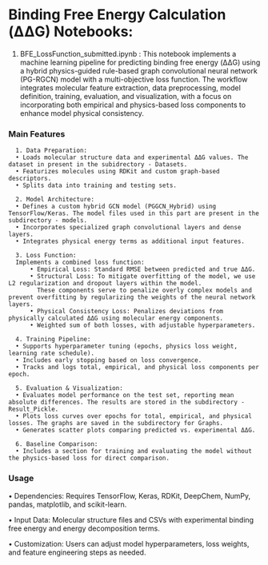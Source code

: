 # Binding Free Energy Calculation (ΔΔG) Notebooks:
1. BFE_LossFunction_submitted.ipynb : This notebook implements a machine learning pipeline for predicting binding free energy (ΔΔG) using a hybrid physics-guided rule-based graph convolutional neural network (PG-RGCN) model with a multi-objective loss function. The workflow integrates molecular feature extraction, data preprocessing, model definition, training, evaluation, and visualization, with a focus on incorporating both empirical and physics-based loss components to enhance model physical consistency.

 ### Main Features
      1. Data Preparation: 
      •	Loads molecular structure data and experimental ΔΔG values. The dataset in present in the subidrectory - Datasets.
      •	Featurizes molecules using RDKit and custom graph-based descriptors.
      •	Splits data into training and testing sets.
      
      2. Model Architecture:
      •	Defines a custom hybrid GCN model (PGGCN_Hybrid) using TensorFlow/Keras. The model files used in this part are present in the subdirectory - models.
      •	Incorporates specialized graph convolutional layers and dense layers.
      •	Integrates physical energy terms as additional input features.

      3. Loss Function:
      Implements a combined loss function:
          •	Empirical Loss: Standard RMSE between predicted and true ΔΔG.
          •	Structural Loss: To mitigate overfitting of the model, we use L2 regularization and dropout layers within the model. 
            These components serve to penalize overly complex models and prevent overfitting by regularizing the weights of the neural network layers.
          •	Physical Consistency Loss: Penalizes deviations from physically calculated ΔΔG using molecular energy components.
          •	Weighted sum of both losses, with adjustable hyperparameters.

      4. Training Pipeline:
      •	Supports hyperparameter tuning (epochs, physics loss weight, learning rate schedule).
      •	Includes early stopping based on loss convergence.
      •	Tracks and logs total, empirical, and physical loss components per epoch.

      5. Evaluation & Visualization:
      •	Evaluates model performance on the test set, reporting mean absolute differences. The results are stored in the subdirectory - Result_Pickle.
      •	Plots loss curves over epochs for total, empirical, and physical losses. The graphs are saved in the subdirectory for Graphs.
      •	Generates scatter plots comparing predicted vs. experimental ΔΔG.

      6. Baseline Comparison:
      •	Includes a section for training and evaluating the model without the physics-based loss for direct comparison.

### Usage
•	Dependencies: Requires TensorFlow, Keras, RDKit, DeepChem, NumPy, pandas, matplotlib, and scikit-learn.

•	Input Data: Molecular structure files and CSVs with experimental binding free energy and energy decomposition terms.

•	Customization: Users can adjust model hyperparameters, loss weights, and feature engineering steps as needed.

